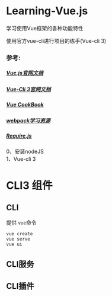 # Learning-Vue.js
学习使用Vue框架的各种功能特性

使用官方vue-cli进行项目的练手(Vue-cli 3)

### 参考:
  ##### [Vue.js官网文档](https://cn.vuejs.org/v2/guide/)    
  ##### [Vue-Cli 3官网文档](https://cli.vuejs.org/zh/guide/)
  ##### [Vue CookBook](https://cn.vuejs.org/v2/cookbook/)  
  ##### [webpack学习资源](https://github.com/kraaas/webpack-tutorial-collection)  
  ##### [Require.js](http://www.requirejs.cn/)  
  
  0、安装nodeJS  
  1、Vue-cli 3
  # CLI3 组件
  ## CLI
  提供 ```vue```命令    
  ```
  vue create
  vue serve
  vue ui
  ```
  
  ## CLI服务
  ## CLI插件
  
